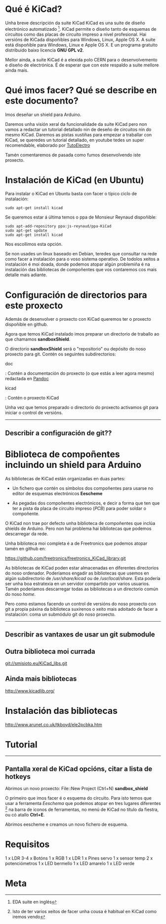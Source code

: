 Qué é KiCad?
============

Unha breve descripción da suite KiCad KiCad es una suite de diseño
electrónico automatizado [^1]. KiCad permite o diseño tanto de esquemas
de circuitos como das placas de circuito impreso a nivel profesional.
Hai versións de KiCada dispoñibles para Windows, Linux, Apple OS X. A
suite está dispoñible para Windows, Linux e Apple OS X. E un programa
gratuito distribuido baixo licencia **GNU GPL v2**.

Mellor ainda, a suite KiCad é a elexida polo CERN para o desenvolvemento
e diseño de electrónica. É de esperar que con este respaldo a suite
mellore ainda mais.

Qué imos facer? Qué se describe en este documento?
==================================================

Imos deseñar un shield para Arduino.

Daremos unha visión xeral da funcionalidade da suite KiCad pero non
vamos a redactar un tutorial detallado nin de deseño de circuitos nin do
mesmo KiCad. Daremos as pistas xustiñas para empezar a traballar con
KiCad, se queredes un tutorial detallado, en youtube tedes un super
recomendable, elaborado por
[TutoElectro](https://www.youtube.com/playlist?list=PL1Hs_F1k2mdRVYDtdWd7tQKDZTfxop7np)

Tamén comentaremos de pasada como fumos desenvolvendo iste proxecto.

Instalación de KiCad (en Ubuntu)
================================

Para instalar o KiCad en Ubuntu basta con facer o típico ciclo de
instalación:

``` {.{bash}}
sudo apt-get install kicad
```

Se queremos estar á última temos o ppa de Monsieur Reynaud dispoñible:

``` {.{bash}}
sudo apt-add-repository ppa:js-reynaud/ppa-KiCad
sudo apt-get update
sudo apt-get install kicad
```

Nos escollimos esta opción.

Se non usades un linux baseado en Debian, teredes que consultar na rede
como facer a instalación para o voso sistema operativo. De todolos
xeitos a instalación é moi doada, donde podemos atopar algún problemiña
é na instalación das bibliotecas de compoñentes que vos contaremos cos
mais detalle mais adiante.

Configuración de directorios para este proxecto
===============================================

Además de desenvolver o proxecto con KiCad queremos ter o proxecto
dispoñible en github.

Agora que temos KiCad instalado imos preparar un directorio de traballo
ao que chamamos **sandboxShield**.

O directorio **sandboxShield** será o "repositorio" ou depósito do noso
proxecto para git. Contén os seguintes subdirectorios:

doc

: Contén a documentación do proxecto (o que estás a leer agora mesmo)
redactada en [Pandoc](http://pandoc.org/)

kicad

: Contén o proxecto KiCad

Unha vez que temos preparado o directorio do proxecto activamos git para
iniciar o control de versións.

  ------------------------------------
  Describir a configuración de git??
  ------------------------------------

Biblioteca de compoñentes incluindo un shield para Arduino
==========================================================

As bibliotecas de KiCad están organizadas en duas partes:

-   Un fichero que contén os símbolos dos compoñentes para usarse no
    editor de esquemas electrónicos **Eescheme**

-   As pegadas dos compoñentes electrónicos, e decir a forma que ten que
    ter a pista da placa de circuito impreso (*PCB*) para poder soldar o
    compoñente.

O KiCad non trae por defecto unha biblioteca de compoñentes que inclúa
shields de Arduino. Pero non hai problema hai bibliotecas que podemos
descarregar da rede.

Unha biblioteca moi completa é a de Freetronics que podemos atopar tamén
en github en:

<https://github.com/freetronics/freetronics_KiCad_library.git>

As bibliotecas de KiCad poden estar almacenadas en diferentes
directorios do noso ordenador. Poderíamos engadir as bibliotecas que
usemos en algún subdirectorio de */usr/share/kicad* ou de
*/usr/local/share*. Esta podería ser unha boa estratexia en un servidor
compartido por varios usuarios. Tamén poderíamos descarregar todas as
bibliotecas a un directorio común do noso *home*.

Pero como estamos facendo un control de versións do noso proxecto con
git a propia páxina da biblioteca suxírenos o xeito mais adoitado de
facer a instalación: coma un submódulo git do noso proxecto.

  ------------------------------------------------
  Describir as vantaxes de usar un git submodule
  ------------------------------------------------

Outra biblioteca moi currada
----------------------------

<git://smisioto.eu/KiCad_libs.git>

Ainda mais bibliotecas
----------------------

<http://www.kicadlib.org/>

Instalación das bibliotecas
===========================

<http://www.arunet.co.uk/tkboyd/ele2pcbka.htm>

Tutorial
========

  -----------------------------------------------------------
  Pantalla xeral de KiCad opcións, citar a lista de hotkeys
  -----------------------------------------------------------

Abrimos un novo proxecto: File::New Project (Ctrl+N) **sandbox\_shield**

O primeiro que imos facer é o esquema do circuito. Para isto temos que
usar a ferramenta *Eeschema* que podemos atopar en tres lugares
diferentes [^2] na barra de iconos de ferramentas, no menú de KiCad no
título da fiestra, ou có atallo **Ctrl+E**.

Abrimos eescheme e creamos un novo fichero de esquema.

Requisitos
==========

1 x LDR 3-4 x Botóns 1 x RGB 1 x LDR 1 x Pines servo 1 x sensor temp 2 x
potenciómetros 1 x LED bermello 1 x LED amarelo 1 x LED verde

Meta
====

[^1]: EDA suite en inglés

[^2]: Isto de ter varios xeitos de facer unha cousa é habitual en KiCad
    como iremos vendo
